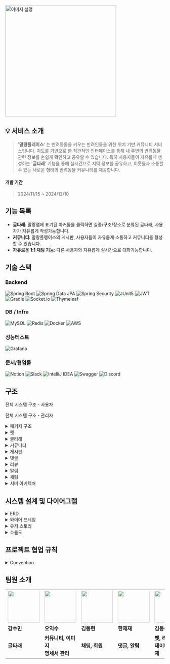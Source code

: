 
  <img src="https://github.com/user-attachments/assets/fb531d55-e879-4701-9838-02920ae65939" alt="이미지 설명" width="350">


## 💡 서비스 소개  
> '**말랑플레이스**' 는 반려동물을 키우는 반려인들을 위한 위치 기반 커뮤니티 서비스입니다.
> 지도를 기반으로 한 직관적인 인터페이스를 통해 내 주변의 반려동물 관련 정보를 손쉽게 확인하고 공유할 수 있습니다.
> 특히 사용자들이 자유롭게 생성하는 '**글타래**' 기능을 통해 실시간으로 지역 정보를 공유하고, 이웃들과 소통할 수 있는 새로운 형태의 반려동물 커뮤니티를 제공합니다.


#### 개발 기간 <br> 
> 2024/11/15 ~ 2024/12/10

## 기능 목록

- **글타래**: 말랑맵에 표기된 마커들을 클릭하면 실종/구조/장소로 분류된 글타래, 사용자가 자유롭게 작성가능합니다.
- **커뮤니티**: 말랑플렝이스의 게시판, 사용자들이 자유롭게 소통하고 커뮤니티를 형성할 수 있습니다.
- **자유로운 1:1 채팅 기능**: 다른 사용자와 자유롭게 실시간으로 대화가능합니다.


## 기술 스택

### Backend <br/>

![Spring Boot](https://img.shields.io/badge/Spring%20Boot%203.3.4-6DB33F?style=flat-square&logo=Spring%20Boot&logoColor=white)
![Spring Data JPA](https://img.shields.io/badge/Spring%20Data%20JPA%203.3.2-6DB33F?style=flat-square&logo=&logoColor=white)
![Spring Security](https://img.shields.io/badge/Spring%20Security-6DB33F?style=flat-square&logo=Spring%20Security&logoColor=white)
![JUnit5](https://img.shields.io/badge/JUnit5-25A162?style=flat-square&logo=JUnit5&logoColor=white)
![JWT](https://img.shields.io/badge/JWT-000000?style=flat-square&logo=JSON-Web-Tokens&logoColor=white)
![Gradle](https://img.shields.io/badge/Gradle-02303A?style=flat-square&logo=Gradle&logoColor=white)
![Socket.io](https://img.shields.io/badge/Socket.io-black?style=flat-square&logo=socket.io&badgeColor=010101)
![Thymeleaf](https://img.shields.io/badge/Thymeleaf-%23005C0F.svg?style=flat-square&logo=Thymeleaf&logoColor=white)

### DB / Infra
![MySQL](https://img.shields.io/badge/MySQL%208.0.39-4479A1?style=flat-square&logo=MySQL&logoColor=white)
![Redis](https://img.shields.io/badge/Redis-DC382D?style=flat-square&logo=Redis&logoColor=white)
![Docker](https://img.shields.io/badge/Docker-0db7ed?style=flat-square&logo=Docker&logoColor=white)
![AWS](https://img.shields.io/badge/AWS-%23FF9900.svg?style=flat-square&logo=amazon-aws&logoColor=white)

### 성능테스트
![Grafana](https://img.shields.io/badge/Grafana-F46800?style=flat-square&logo=Grafana&logoColor=white)


### 문서/협업툴
![Notion](https://img.shields.io/badge/Notion-000000?style=flat-square&logo=notion&logoColor=white)
![Slack](https://img.shields.io/badge/Slack-4A154B?style=flat-square&logo=slack&logoColor=white)
![IntelliJ IDEA](https://img.shields.io/badge/IntelliJ%20IDEA-4A154B?style=flat-square&logo=intellijidea&logoColor=white)
![Swagger](https://img.shields.io/badge/Swagger-85EA2D?style=flat-square&logo=Swagger&logoColor=white)
![Discord](https://img.shields.io/badge/Discord-5865F2?style=flat-square&logo=discord&logoColor=white)

## 구조

전체 시스템 구조 - 사용자


전체 시스템 구조 - 관리자

<details>
  <summary> 패키지 구조 </summary>
  
```
📦 
├─ .gitattributes
├─ .github
│  ├─ ISSUE_TEMPLATE
│  │  └─ 📋-general-issue.md
│  ├─ PULL_REQUEST_TEMPLATE
│  └─ workflows
│     ├─ CICD.yml
│     └─ CICDdevelop.yml
├─ .gitignore
├─ README.md
├─ build.gradle
├─ gradle
│  └─ wrapper
│     ├─ gradle-wrapper.jar
│     └─ gradle-wrapper.properties
├─ gradlew
├─ gradlew.bat
├─ settings.gradle
├─ src
│  ├─ main
│  │  ├─ java
│  │  │  └─ com
│  │  │     └─ mallangs
│  │  │        ├─ MallangsApplication.java
│  │  │        ├─ domain
│  │  │        │  ├─ article
│  │  │        │  │  ├─ controller
│  │  │        │  │  │  ├─ ArticleController.java
│  │  │        │  │  │  └─ TourApiController.java
│  │  │        │  │  ├─ dto
│  │  │        │  │  │  ├─ request
│  │  │        │  │  │  │  ├─ ArticleCreateRequest.java
│  │  │        │  │  │  │  ├─ LostCreateRequest.java
│  │  │        │  │  │  │  ├─ MapBoundsRequest.java
│  │  │        │  │  │  │  ├─ PlaceCreateRequest.java
│  │  │        │  │  │  │  └─ RescueCreateRequest.java
│  │  │        │  │  │  └─ response
│  │  │        │  │  │     ├─ ArticlePageResponse.java
│  │  │        │  │  │     ├─ ArticleResponse.java
│  │  │        │  │  │     ├─ LostResponse.java
│  │  │        │  │  │     ├─ MapBoundsResponse.java
│  │  │        │  │  │     ├─ PlaceResponse.java
│  │  │        │  │  │     └─ RescueResponse.java
│  │  │        │  │  ├─ entity
│  │  │        │  │  │  ├─ Article.java
│  │  │        │  │  │  ├─ ArticleType.java
│  │  │        │  │  │  ├─ CaseStatus.java
│  │  │        │  │  │  ├─ LostArticle.java
│  │  │        │  │  │  ├─ MapVisibility.java
│  │  │        │  │  │  ├─ PlaceArticle.java
│  │  │        │  │  │  └─ RescueArticle.java
│  │  │        │  │  ├─ factory
│  │  │        │  │  │  ├─ ArticleFactory.java
│  │  │        │  │  │  ├─ ArticleFactoryManager.java
│  │  │        │  │  │  ├─ LostArticleFactory.java
│  │  │        │  │  │  ├─ PlaceArticleFactory.java
│  │  │        │  │  │  └─ RescueArticleFactory.java
│  │  │        │  │  ├─ repository
│  │  │        │  │  │  ├─ ArticleRepository.java
│  │  │        │  │  │  ├─ JdbcLocationRepository.java
│  │  │        │  │  │  ├─ LocationRepository.java
│  │  │        │  │  │  └─ PlaceArticleRepository.java
│  │  │        │  │  ├─ service
│  │  │        │  │  │  ├─ ArticleService.java
│  │  │        │  │  │  ├─ LocationService.java
│  │  │        │  │  │  └─ PlaceArticleCsvService.java
│  │  │        │  │  └─ validation
│  │  │        │  │     └─ ValidationGroups.java
│  │  │        │  ├─ board
│  │  │        │  │  ├─ controller
│  │  │        │  │  │  ├─ BoardController.java
│  │  │        │  │  │  └─ CategoryController.java
│  │  │        │  │  ├─ dto
│  │  │        │  │  │  ├─ request
│  │  │        │  │  │  │  ├─ AdminBoardStatusRequest.java
│  │  │        │  │  │  │  ├─ CategoryCreateRequest.java
│  │  │        │  │  │  │  ├─ CategoryUpdateRequest.java
│  │  │        │  │  │  │  ├─ CommunityCreateRequest.java
│  │  │        │  │  │  │  ├─ CommunityUpdateRequest.java
│  │  │        │  │  │  │  ├─ SightingCreateRequest.java
│  │  │        │  │  │  │  └─ SightingUpdateRequest.java
│  │  │        │  │  │  └─ response
│  │  │        │  │  │     ├─ AdminBoardResponse.java
│  │  │        │  │  │     ├─ AdminBoardsResponse.java
│  │  │        │  │  │     ├─ AdminCategoryResponse.java
│  │  │        │  │  │     ├─ BoardStatusCount.java
│  │  │        │  │  │     ├─ CategoryResponse.java
│  │  │        │  │  │     ├─ CommunityDetailResponse.java
│  │  │        │  │  │     ├─ CommunityListResponse.java
│  │  │        │  │  │     ├─ PageResponse.java
│  │  │        │  │  │     ├─ SightingDetailResponse.java
│  │  │        │  │  │     └─ SightingListResponse.java
│  │  │        │  │  ├─ entity
│  │  │        │  │  │  ├─ Board.java
│  │  │        │  │  │  ├─ BoardStatus.java
│  │  │        │  │  │  ├─ BoardType.java
│  │  │        │  │  │  ├─ Category.java
│  │  │        │  │  │  └─ CategoryStatus.java
│  │  │        │  │  ├─ repository
│  │  │        │  │  │  ├─ BoardRepository.java
│  │  │        │  │  │  └─ CategoryRepository.java
│  │  │        │  │  └─ service
│  │  │        │  │     ├─ BoardService.java
│  │  │        │  │     └─ CategoryService.java
│  │  │        │  ├─ chat
│  │  │        │  │  ├─ controller
│  │  │        │  │  │  ├─ ChatMessageController.java
│  │  │        │  │  │  ├─ ChatRoomController.java
│  │  │        │  │  │  ├─ WebSocketDocumentationController.java
│  │  │        │  │  │  └─ test
│  │  │        │  │  │     ├─ ChatViewControllerTest.java
│  │  │        │  │  │     └─ WebSocketControllerTest.java
│  │  │        │  │  ├─ dto
│  │  │        │  │  │  ├─ request
│  │  │        │  │  │  │  ├─ ChatMessageRequest.java
│  │  │        │  │  │  │  ├─ ChatRoomChangeNameRequest.java
│  │  │        │  │  │  │  └─ UpdateChatMessageRequest.java
│  │  │        │  │  │  └─ response
│  │  │        │  │  │     ├─ ChatMessageDeleteSuccessResponse.java
│  │  │        │  │  │     ├─ ChatMessageListResponse.java
│  │  │        │  │  │     ├─ ChatMessageResponse.java
│  │  │        │  │  │     ├─ ChatMessageSuccessResponse.java
│  │  │        │  │  │     ├─ ChatMessageToDTOResponse.java
│  │  │        │  │  │     ├─ ChatRoomResponse.java
│  │  │        │  │  │     └─ ParticipatedRoomListResponse.java
│  │  │        │  │  ├─ entity
│  │  │        │  │  │  ├─ ChatMessage.java
│  │  │        │  │  │  ├─ ChatRoom.java
│  │  │        │  │  │  ├─ MessageType.java
│  │  │        │  │  │  └─ ParticipatedRoom.java
│  │  │        │  │  ├─ redis
│  │  │        │  │  │  └─ RedisSubscriber.java
│  │  │        │  │  ├─ repository
│  │  │        │  │  │  ├─ ChatMessageRepository.java
│  │  │        │  │  │  ├─ ChatRoomRepository.java
│  │  │        │  │  │  └─ ParticipatedRoomRepository.java
│  │  │        │  │  └─ service
│  │  │        │  │     ├─ ChatMessageService.java
│  │  │        │  │     └─ ChatRoomService.java
│  │  │        │  ├─ comment
│  │  │        │  │  ├─ controller
│  │  │        │  │  │  └─ CommentController.java
│  │  │        │  │  ├─ dto
│  │  │        │  │  │  ├─ request
│  │  │        │  │  │  │  ├─ CommentArticleRequest.java
│  │  │        │  │  │  │  ├─ CommentBoardRequest.java
│  │  │        │  │  │  │  ├─ CommentDeleteRequest.java
│  │  │        │  │  │  │  ├─ CommentPageRequest.java
│  │  │        │  │  │  │  └─ CommentUpdateRequest.java
│  │  │        │  │  │  └─ response
│  │  │        │  │  │     └─ CommentResponse.java
│  │  │        │  │  ├─ entity
│  │  │        │  │  │  └─ Comment.java
│  │  │        │  │  ├─ repository
│  │  │        │  │  │  └─ CommentRepository.java
│  │  │        │  │  └─ service
│  │  │        │  │     └─ CommentService.java
│  │  │        │  ├─ image
│  │  │        │  │  ├─ controller
│  │  │        │  │  │  └─ ImageController.java
│  │  │        │  │  ├─ dto
│  │  │        │  │  │  └─ ImageDto.java
│  │  │        │  │  ├─ entity
│  │  │        │  │  │  └─ Image.java
│  │  │        │  │  ├─ repository
│  │  │        │  │  │  └─ ImageRepository.java
│  │  │        │  │  └─ service
│  │  │        │  │     └─ ImageService.java
│  │  │        │  ├─ member
│  │  │        │  │  ├─ controller
│  │  │        │  │  │  ├─ AddressController.java
│  │  │        │  │  │  ├─ AuthController.java
│  │  │        │  │  │  ├─ MemberAdminController.java
│  │  │        │  │  │  ├─ MemberUserController.java
│  │  │        │  │  │  ├─ Oauth2Controller.java
│  │  │        │  │  │  └─ test
│  │  │        │  │  │     └─ MemberFileTestPageController.java
│  │  │        │  │  ├─ dto
│  │  │        │  │  │  ├─ AddressCreateSuccessResponse.java
│  │  │        │  │  │  ├─ AddressDeleteSuccessResponse.java
│  │  │        │  │  │  ├─ MemberAddressRequest.java
│  │  │        │  │  │  ├─ MemberAddressResponse.java
│  │  │        │  │  │  ├─ MemberBanRequest.java
│  │  │        │  │  │  ├─ MemberCheckPasswordResponse.java
│  │  │        │  │  │  ├─ MemberCreateRequest.java
│  │  │        │  │  │  ├─ MemberFindPasswordRequest.java
│  │  │        │  │  │  ├─ MemberFindUserIdRequest.java
│  │  │        │  │  │  ├─ MemberGetRequestByEmail.java
│  │  │        │  │  │  ├─ MemberGetRequestByNickname.java
│  │  │        │  │  │  ├─ MemberGetRequestByUserId.java
│  │  │        │  │  │  ├─ MemberGetResponse.java
│  │  │        │  │  │  ├─ MemberGetResponseOnlyMember.java
│  │  │        │  │  │  ├─ MemberRegisterRequest.java
│  │  │        │  │  │  ├─ MemberSendMailResponse.java
│  │  │        │  │  │  ├─ MemberUpdateRequest.java
│  │  │        │  │  │  ├─ PageRequestDTO.java
│  │  │        │  │  │  ├─ PasswordDTO.java
│  │  │        │  │  │  ├─ request
│  │  │        │  │  │  │  └─ LoginRequest.java
│  │  │        │  │  │  └─ response
│  │  │        │  │  │     └─ MemberGetByOtherResponse.java
│  │  │        │  │  ├─ entity
│  │  │        │  │  │  ├─ Address.java
│  │  │        │  │  │  ├─ Member.java
│  │  │        │  │  │  ├─ MemberRole.java
│  │  │        │  │  │  └─ embadded
│  │  │        │  │  │     ├─ Email.java
│  │  │        │  │  │     ├─ Nickname.java
│  │  │        │  │  │     ├─ Password.java
│  │  │        │  │  │     └─ UserId.java
│  │  │        │  │  ├─ repository
│  │  │        │  │  │  ├─ AddressRepository.java
│  │  │        │  │  │  └─ MemberRepository.java
│  │  │        │  │  ├─ service
│  │  │        │  │  │  ├─ AddressService.java
│  │  │        │  │  │  ├─ MemberAdminService.java
│  │  │        │  │  │  └─ MemberUserService.java
│  │  │        │  │  └─ util
│  │  │        │  │     ├─ GeometryUtil.java
│  │  │        │  │     └─ PasswordGenerator.java
│  │  │        │  ├─ notification
│  │  │        │  │  ├─ controller
│  │  │        │  │  │  └─ NotificationController.java
│  │  │        │  │  ├─ dto
│  │  │        │  │  │  ├─ NotificationSendDTO.java
│  │  │        │  │  │  ├─ request
│  │  │        │  │  │  │  └─ NotificationRequest.java
│  │  │        │  │  │  └─ response
│  │  │        │  │  │     └─ NotificationResponse.java
│  │  │        │  │  ├─ entity
│  │  │        │  │  │  ├─ Notification.java
│  │  │        │  │  │  └─ NotificationType.java
│  │  │        │  │  ├─ repository
│  │  │        │  │  │  └─ NotificationRepository.java
│  │  │        │  │  └─ service
│  │  │        │  │     └─ NotificationService.java
│  │  │        │  ├─ pet
│  │  │        │  │  ├─ controller
│  │  │        │  │  │  └─ PetController.java
│  │  │        │  │  ├─ dto
│  │  │        │  │  │  ├─ PageRequest.java
│  │  │        │  │  │  ├─ PetCreateRequest.java
│  │  │        │  │  │  ├─ PetLocationRequest.java
│  │  │        │  │  │  ├─ PetMemberProfileResponse.java
│  │  │        │  │  │  ├─ PetNearbyPageResponse.java
│  │  │        │  │  │  ├─ PetNearbyResponse.java
│  │  │        │  │  │  ├─ PetPageResponse.java
│  │  │        │  │  │  ├─ PetResponse.java
│  │  │        │  │  │  └─ PetUpdateRequest.java
│  │  │        │  │  ├─ entity
│  │  │        │  │  │  ├─ Pet.java
│  │  │        │  │  │  ├─ PetGender.java
│  │  │        │  │  │  └─ PetType.java
│  │  │        │  │  ├─ repository
│  │  │        │  │  │  └─ PetRepository.java
│  │  │        │  │  └─ service
│  │  │        │  │     └─ PetService.java
│  │  │        │  └─ review
│  │  │        │     ├─ controller
│  │  │        │     │  └─ ReviewController.java
│  │  │        │     ├─ dto
│  │  │        │     │  ├─ PageRequest.java
│  │  │        │     │  ├─ ReviewCreateRequest.java
│  │  │        │     │  ├─ ReviewInfoResponse.java
│  │  │        │     │  ├─ ReviewPageResponse.java
│  │  │        │     │  └─ ReviewUpdateRequest.java
│  │  │        │     ├─ entity
│  │  │        │     │  ├─ Review.java
│  │  │        │     │  └─ ReviewStatus.java
│  │  │        │     ├─ repository
│  │  │        │     │  └─ ReviewRepository.java
│  │  │        │     └─ service
│  │  │        │        └─ ReviewService.java
│  │  │        ├─ global
│  │  │        │  ├─ advice
│  │  │        │  │  └─ GlobalExceptionHandler.java
│  │  │        │  ├─ common
│  │  │        │  │  └─ BaseTimeEntity.java
│  │  │        │  ├─ config
│  │  │        │  │  ├─ EmbeddedRedisConfig.java
│  │  │        │  │  ├─ GeometryConfig.java
│  │  │        │  │  ├─ MvcConfig.java
│  │  │        │  │  ├─ RedisCacheConfig.java
│  │  │        │  │  ├─ RedisConfig.java
│  │  │        │  │  ├─ RestTemplateConfig.java
│  │  │        │  │  ├─ SecurityBeansConfig.java
│  │  │        │  │  ├─ SecurityConfig.java
│  │  │        │  │  ├─ SwaggerConfig.java
│  │  │        │  │  └─ WebSocketConfig.java
│  │  │        │  ├─ exception
│  │  │        │  │  ├─ ErrorCode.java
│  │  │        │  │  ├─ ErrorResponse.java
│  │  │        │  │  └─ MallangsCustomException.java
│  │  │        │  ├─ handler
│  │  │        │  │  ├─ SseEmitters.java
│  │  │        │  │  ├─ StompFileHandler.java
│  │  │        │  │  └─ StompHandler.java
│  │  │        │  ├─ jwt
│  │  │        │  │  ├─ controller
│  │  │        │  │  │  └─ TokenController.java
│  │  │        │  │  ├─ dto
│  │  │        │  │  │  ├─ TokensRequest.java
│  │  │        │  │  │  └─ TokensResponse.java
│  │  │        │  │  ├─ entity
│  │  │        │  │  │  ├─ CustomMemberDetails.java
│  │  │        │  │  │  └─ TokenCategory.java
│  │  │        │  │  ├─ filter
│  │  │        │  │  │  ├─ JWTFilter.java
│  │  │        │  │  │  ├─ LoginFilter.java
│  │  │        │  │  │  └─ LogoutFilter.java
│  │  │        │  │  ├─ handler
│  │  │        │  │  │  └─ CustomAuthenticationFailureHandler.java
│  │  │        │  │  ├─ service
│  │  │        │  │  │  ├─ AccessTokenBlackList.java
│  │  │        │  │  │  ├─ CustomerMemberDetailService.java
│  │  │        │  │  │  └─ RefreshTokenService.java
│  │  │        │  │  └─ util
│  │  │        │  │     └─ JWTUtil.java
│  │  │        │  ├─ oauth2
│  │  │        │  │  ├─ dto
│  │  │        │  │  │  ├─ CustomOAuth2Member.java
│  │  │        │  │  │  └─ MemberOAuth2DTO.java
│  │  │        │  │  ├─ handler
│  │  │        │  │  │  ├─ CustomFailureHandler.java
│  │  │        │  │  │  └─ CustomSuccessHandler.java
│  │  │        │  │  ├─ response
│  │  │        │  │  │  ├─ GoogleResponse.java
│  │  │        │  │  │  ├─ NaverResponse.java
│  │  │        │  │  │  └─ OAuth2Response.java
│  │  │        │  │  └─ service
│  │  │        │  │     └─ CustomOAuth2MemberService.java
│  │  │        │  ├─ s3
│  │  │        │  │  ├─ S3Config.java
│  │  │        │  │  ├─ S3Controller.java
│  │  │        │  │  └─ S3Service.java
│  │  │        │  └─ schedule
│  │  │        │     └─ CustomTaskScheduler.java
│  │  │        └─ web
│  │  │           └─ HomeController.java
│  │  └─ resources
│  │     ├─ application-dev.properties
│  │     ├─ messages.properties
│  │     └─ templates
│  │        └─ websocket_test.html
│  └─ test
│     └─ java
│        └─ com
│           └─ mallangs
│              ├─ MallangsApplicationTests.java
│              └─ domain
│                 ├─ article
│                 │  ├─ repository
│                 │  │  └─ ArticleRepositoryTest.java
│                 │  └─ service
│                 │     └─ ArticleServiceTest.java
│                 ├─ board
│                 │  └─ repository
│                 │     ├─ BoardRepositoryTest.java
│                 │     └─ CategoryRepositoryTest.java
│                 ├─ chat
│                 │  ├─ repository
│                 │  │  ├─ ChatRoomRepositoryTest.java
│                 │  │  ├─ ChatRoomRepositoryTests.java
│                 │  │  └─ ParticipatedRoomRepositoryTest.java
│                 │  └─ service
│                 │     ├─ ChatMessageServiceTests.java
│                 │     └─ ChatRoomServiceTests.java
│                 ├─ member
│                 │  ├─ repository
│                 │  │  ├─ AddressRepositoryTests.java
│                 │  │  └─ MemberRepositoryTests.java
│                 │  └─ service
│                 │     ├─ AddressServiceTests.java
│                 │     └─ MemberServiceTests.java
│                 ├─ pet
│                 │  ├─ repository
│                 │  │  └─ PetRepositoryTest.java
│                 │  └─ service
│                 │     └─ PetServiceTest.java
│                 └─ review
│                    ├─ repository
│                    │  └─ ReviewRepositoryTest.java
│                    └─ service
│                       └─ ReviewServiceTest.java
└─ upload
   ├─ baa22335-a605-4d1e-8735-ea775a4bd056_스크린샷 2024-08-07 165513.png
   └─ s_baa22335-a605-4d1e-8735-ea775a4bd056_스크린샷 2024-08-07 165513.png

```
</details>


<details> 
<summary>펫</summary>
</details>

<details>
<summary>글타래</summary>
</details>

<details>
<summary>커뮤니티</summary>
</details>

<details>
<summary>게시판</summary>
</details>

<details>
<summary>댓글</summary>
</details>

<details>
<summary>리뷰</summary>
</details>

<details>
<summary>알림</summary>
</details>

<details>
<summary>채팅</summary>
</details>

<details>
<summary>서버 아키텍쳐 </summary>

  ![image](https://github.com/user-attachments/assets/09f96ad4-88cb-411d-b80a-7facf78797c1)

  
</details>

## 시스템 설계 및 다이어그램

<details>
<summary>ERD</summary>
</details>

<details>
<summary>와이어 프레임</summary>
</details>

<details>
<summary>유저 스토리</summary>
  
  ![image](https://github.com/user-attachments/assets/5948ab5e-8ffb-4892-ab95-ca0027405335)

</details>

<details>
<summary>흐름도</summary>
  
  ![Untitled diagram-2024-12-11-014121](https://github.com/user-attachments/assets/e64847d1-7a45-4930-9115-a86d8ececd68)


</details>


## 프로젝트 협업 규칙

<details>
<summary>Convention </summary>


### 깃 전략  

#### Feature-Branch 전략(GitHub Flow)  
![image](https://github.com/user-attachments/assets/96903560-e01e-4d17-8219-2cf187dea064)

### Branch 관리  

#### Main Branch  
- 배포 브랜치, 운영 서버  
- 직접적인 PUSH **금지**  
- `develop` → `main` Pull Request만 허용  

#### Develop Branch  
- 개발 통합 브랜치: 다음 배포 버전을 위한 개발 코드 통합  
- 기능 개발이 완료된 `feature` 브랜치들의 병합 지점  
- QA/테스트 진행 시 기본 브랜치  

#### Feature Branch (branch명: feature/기능명)  
- 기능 개발 작업용 브랜치  
- **Issue 생성 → Branch 생성 → 개발 → PR 요청 → 코드 리뷰 → Merge**  


### Merge 방식  

- 마지막 승인자(Merge Approver)가 머지 수행  
- `feature` 브랜치: 1명 이상 승인 시  
- `develop` 브랜치: 모든 팀원 승인 시  


### Git Convention  

💡 **프로세스:**  
- Issue 생성 → 브랜치 생성 → 해당 브랜치 이동 → `develop` Pull → 커밋 → PR 생성  

🚨 **주의사항:**  
- **커밋 메시지 템플릿**을 반드시 지킬 것  
- **충돌 발생 주의**  
- **main 브랜치에 직접 PR 금지** (`develop`으로만 PR 가능)  


### [type] 커밋 메시지 형식  

- `feat:` 새로운 기능 구현  
- `mod:` 코드 및 파일 수정  
- `add:` 라이브러리 추가 및 코드 추가  
- `del:` 불필요한 코드/파일 삭제  
- `fix:` 버그 및 오류 해결  
- `ui:` UI 관련 작업  
- `chore:` 작은 작업 (버전 관리 등)  
- `hotfix:` 긴급 배포 수정  
- `rename:` 파일 및 폴더명 수정  
- `docs:` 문서 작업  
- `refactor:` 코드 리팩토링  
- `merge:` 브랜치 병합  
- `comment:` 주석 추가 및 변경

### Code Convention

```java
//도메인 지정
private Long memberId;

private Long userId; 

//엔티티 수정 메서드 : chanegeMethod
public void changeName(String name){
    this.name = name;
}

//엔티티 수정 메서드 : chanegeMethod
public void changeWeight(Integer weight){
    this.weight = weight;
}

domainId로 통일
```

  </details>




## 팀원 소개

<table>
  <tr>
    <td>
        <a href="https://github.com/username0w">
            <img src="https://avatars.githubusercontent.com/u/163955522?v=4" width="100px" />
        </a>
    </td>
    <td>
        <a href="https://github.com/iam52">
            <img src="https://avatars.githubusercontent.com/u/131854898?v=4" width="100px" />
        </a>
    </td>
    <td>
        <a href="https://github.com/Dom1046">
            <img src="https://avatars.githubusercontent.com/u/173169283?v=4" width="100px" />
        </a>
    </td>
    <td>
        <a href="https://github.com/HanJae-Jae">
            <img src="https://avatars.githubusercontent.com/u/177859651?v=4" width="100px" />
        </a>
    </td>
    <td>
        <a href="https://github.com/DongWooKim4343">
            <img src="https://avatars.githubusercontent.com/u/106728608?v=4" width="100px" />
        </a>
    </td>
  </tr>
  <tr>
    <td><b>강수민</b></td>
    <td><b>오익수</b></td>
    <td><b>김동현</b></td>
    <td><b>한재재</b></td>
    <td><b>김동우</b></td>
  </tr>
  <tr>
    <td><b>글타래 <br /></b></td>
    <td><b>커뮤니티, 이미지 <br />명세서 관리</b></td>
    <td><b>채팅, 회원 <br /></b></td>
    <td><b>댓글, 알림 <br /></b></td>
    <td><b>펫, 리뷰, 공공데이터 DB 적재</td>
  </tr>
</table>
